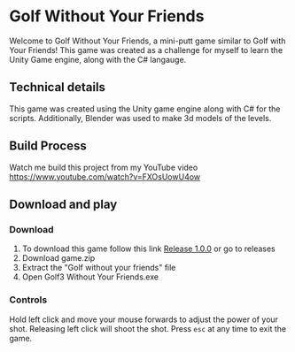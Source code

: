 # Golf Without Your Friends

Welcome to Golf Without Your Friends, a mini-putt game similar to Golf with Your Friends! This game was created as a challenge for myself to learn the Unity Game engine, along with the C# langauge.

## Technical details

This game was created using the Unity game engine along with C# for the scripts. Additionally, Blender was used to make 3d models of the levels.

## Build Process
Watch me build this project from my YouTube video
https://www.youtube.com/watch?v=FXOsUowU4ow

## Download and play


### Download
1. To download this game follow this link [Release 1.0.0](https://github.com/jordanlandry/Golf-Without-Your-Friends/releases/tag/v1.0.0) or go to releases
2. Download game.zip
3. Extract the "Golf without your friends" file
4. Open Golf3 Without Your Friends.exe


### Controls

Hold left click and move your mouse forwards to adjust the power of your shot.
Releasing left click will shoot the shot.
Press `esc` at any time to exit the game.
